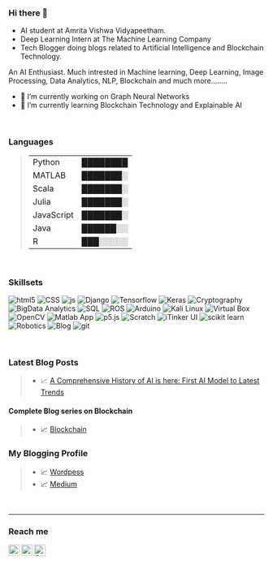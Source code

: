 ### Hi there 👋

 - AI student at Amrita Vishwa Vidyapeetham. 
 - Deep Learning Intern at The Machine Learning Company
 - Tech Blogger doing blogs related to Artificial Intelligence and Blockchain Technology.

An AI Enthusiast. Much intrested in Machine learning, Deep Learning, Image Processing, Data Analytics, NLP, Blockchain and much more........

- 🔭 I’m currently working on Graph Neural Networks
- 🌱 I’m currently learning Blockchain Technology and Explainable AI




<br>
 
### Languages
>|                              |          |
>|------------------------------|----------|
>| Python                       | ████████ |
>| MATLAB                       | ███████░ |  
>| Scala                        | ███████░ |
>| Julia                        | ███████░ |
>| JavaScript                   | ███████░ |
>| Java                         | ██████░░ | 
>| R                            | ███░░░░░ |
<br>

### Skillsets
<p>
 <img alt="html5" src="https://img.shields.io/badge/-HTML5-45b8d8?style=flat-square&logo=html5&logoColor=white" />
 <img alt="CSS" src="https://img.shields.io/badge/-CSS-46a2f1?style=flat-square&logo=css3&logoColor=white" />
 <img alt="js" src="https://img.shields.io/badge/-Java Script-2088FF?style=flat-square&logo=javascript&logoColor=white" />
 <img alt="Django" src="https://img.shields.io/badge/-Django-1a73e8?style=flat-square&logo=django&logoColor=white" />
 

 
 <img alt="Tensorflow" src="https://img.shields.io/badge/-Tensorflow-311C87?style=flat-square&logo=Tensorflow&logoColor=white" />
 <img alt="Keras" src="https://img.shields.io/badge/-Keras-430098?style=flat-square&logo=keras&logoColor=white" />
 
 <img alt="Cryptography" src="https://img.shields.io/badge/-Cryptography-764ABC?style=flat-square&logo=bitcoin&logoColor=white" />
 <img alt="BigData Analytics" src="https://img.shields.io/badge/-BigData Analytics-B7178C?style=flat-square&logo=simple-analytics&logoColor=white" />
 <img alt="SQL" src="https://img.shields.io/badge/-SQL-E10098?style=flat-square&logo=mysql&logoColor=white" />
 
 <img alt="ROS" src="https://img.shields.io/badge/-ROS-CC6699?style=flat-square&logo=ros&logoColor=white" />
 <img alt="Arduino" src="https://img.shields.io/badge/-Arduino-db7092?style=flat-square&logo=arduino&logoColor=white" />
 <img alt="Kali Linux" src="https://img.shields.io/badge/-Kali Linux-F05032?style=flat-square&logo=Linux&logoColor=white" />
 <img alt="Virtual Box" src="https://img.shields.io/badge/-Virtual Box-ea2845?style=flat-square&logo=virtualbox&logoColor=white" />
 <img alt="OpenCV" src="https://img.shields.io/badge/-OpenCV-DD0031?style=flat-square&logo=opencv&logoColor=white" />
 
 <img alt="Matlab App" src="https://img.shields.io/badge/-Matlab App-E34F26?style=flat-square&logo=Apostrophe&logoColor=white" />
 
 <img alt="p5.js" src="https://img.shields.io/badge/-p5.js-FB542B?style=flat-square&logo=Processing-Foundation&logoColor=white" />
 <img alt="Scratch" src="https://img.shields.io/badge/-Scratch-EC4A3F?style=flat-square&logo=scratch&logoColor=white" />
 <img alt="iTinker UI" src="https://img.shields.io/badge/-iTinker UI-F9A03C?style=flat-square&logo=python&logoColor=white" />
 <img alt="scikit learn" src="https://img.shields.io/badge/-scikit learn-F7B93E?style=flat-square&logo=scikit-learn&logoColor=white" />
 
 <img alt="Robotics" src="https://img.shields.io/badge/-Robotics-13aa52?style=flat-square&logo=Private-Internet-Access&logoColor=white" />
 <img alt="Blog" src="https://img.shields.io/badge/-Blog-43853d?style=flat-square&logo=blogger&logoColor=white" />
 <img alt="git" src="https://img.shields.io/badge/-Git-024b30?style=flat-square&logo=git&logoColor=white" />
</p>
<br>


### Latest Blog Posts
> - 📈 <a href="https://thehackweekly.com/a-comprehensive-history-of-ai-is-here-first-ai-model-to-latest-trends/">A Comprehensive History of AI is here: First AI Model to Latest Trends<a>
 
#### Complete Blog series on Blockchain
> - 📈 <a href="https://medium.com/@kabilan318/">Blockchain<a>  
 

### My Blogging Profile
> - 📈 <a href="https://ai538393399.wordpress.com/author/aiexploreblog/">Wordpess<a>
> - 📈 <a href="https://medium.com/@kabilan318">Medium<a>
  
<br>

<hr style=\"border:0.5px solid gray\"> </hr>

### Reach me


<a href="https://www.linkedin.com/in/n-kabilan-908457191//">
  <img align="left" alt="LinkedIN" width="22px" src="https://raw.githubusercontent.com/peterthehan/peterthehan/master/assets/linkedin.svg" />
</a>
<a href="https://github.com/Kabilan-n">
  <img align="left" alt="Github" width="22px" src="https://raw.githubusercontent.com/peterthehan/peterthehan/master/assets/github.svg" />
</a>
<a href="https://www.nkabilan3@gmail.com">
  <img align="left" alt="Gmail" width="23px" src="assets/Gmail_logo.svg" />
</a>


